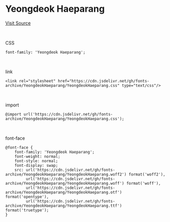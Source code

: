 # Yeongdeok Haeparang

[Visit Source](https://www.yd.go.kr/?page_id=120264)

&nbsp;

CSS

```
font-family: 'Yeongdeok Haeparang';
```

&nbsp;

link

```
<link rel="stylesheet" href="https://cdn.jsdelivr.net/gh/fonts-archive/YeongdeokHaeparang/YeongdeokHaeparang.css" type="text/css"/>
```

&nbsp;

import

```
@import url('https://cdn.jsdelivr.net/gh/fonts-archive/YeongdeokHaeparang/YeongdeokHaeparang.css');
```

&nbsp;

font-face

```
@font-face {
    font-family: 'Yeongdeok Haeparang';
    font-weight: normal;
    font-style: normal;
    font-display: swap;
    src: url('https://cdn.jsdelivr.net/gh/fonts-archive/YeongdeokHaeparang/YeongdeokHaeparang.woff2') format('woff2'),
         url('https://cdn.jsdelivr.net/gh/fonts-archive/YeongdeokHaeparang/YeongdeokHaeparang.woff') format('woff'),
         url('https://cdn.jsdelivr.net/gh/fonts-archive/YeongdeokHaeparang/YeongdeokHaeparang.otf') format('opentype'),
         url('https://cdn.jsdelivr.net/gh/fonts-archive/YeongdeokHaeparang/YeongdeokHaeparang.ttf') format('truetype');
}
```
